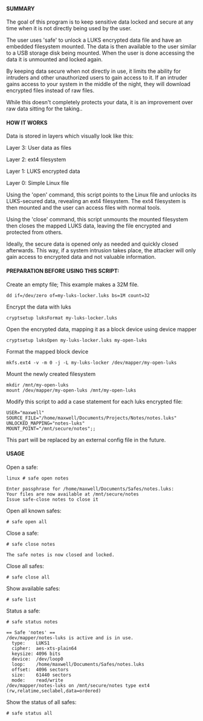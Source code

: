 #### SUMMARY

The goal of this program is to keep sensitive data locked and secure
at any time when it is not directly being used by the user.

The user uses 'safe' to unlock a LUKS encrypted data file and have
an embedded filesystem mounted.  The data is then available to the user
similar to a USB storage disk being mounted.  When the user is done 
accessing the data it is unmounted and locked again.

By keeping data secure when not directly in use, it limits the ability
for intruders and other unauthorized users to gain access to it. If an
intruder gains access to your system in the middle of the night, they
will download encrypted files instead of raw files.

While this doesn't completely protects your data, it is an improvement 
over raw data sitting for the taking..

#### HOW IT WORKS

Data is stored in layers which visually look like this:

Layer 3: User data as files

Layer 2: ext4 filesystem

Layer 1: LUKS encrypted data

Layer 0: Simple Linux file

Using the 'open' command, this script points to the Linux file and
unlocks its LUKS-secured data, revealing an ext4 filesystem.  The ext4
filesystem is then mounted and the user can access files with normal
tools.

Using the 'close' command, this script unmounts the mounted filesystem
then closes the mapped LUKS data, leaving the file encrypted and
protected from others.

Ideally, the secure data is opened only as needed and quickly closed
afterwards.  This way, if a system intrusion takes place, the attacker
will only gain access to encrypted data and not valuable information.

#### PREPARATION BEFORE USING THIS SCRIPT:

Create an empty file; This example makes a 32M file.
```
dd if=/dev/zero of=my-luks-locker.luks bs=1M count=32
```

Encrypt the data with luks
```
cryptsetup luksFormat my-luks-locker.luks
```

Open the encrypted data, mapping it as a block device using device mapper
```
cryptsetup luksOpen my-luks-locker.luks my-open-luks
```

Format the mapped block device
```
mkfs.ext4 -v -m 0 -j -L my-luks-locker /dev/mapper/my-open-luks
```

Mount the newly created filesystem
```
mkdir /mnt/my-open-luks
mount /dev/mapper/my-open-luks /mnt/my-open-luks
```

Modify this script to add a case statement for each luks encrypted
file:

```
USER="maxwell"
SOURCE_FILE="/home/maxwell/Documents/Projects/Notes/notes.luks"
UNLOCKED_MAPPING="notes-luks"
MOUNT_POINT="/mnt/secure/notes";;
```

This part will be replaced by an external config file in the future.

#### USAGE

Open a safe:
```
linux # safe open notes

Enter passphrase for /home/maxwell/Documents/Safes/notes.luks: 
Your files are now available at /mnt/secure/notes
Issue safe-close notes to close it

```

Open all known safes:
```
# safe open all
```

Close a safe:
```
# safe close notes

The safe notes is now closed and locked.
```

Close all safes:
```
# safe close all
```

Show available safes:
```
# safe list
```

Status a safe:
```
# safe status notes

== Safe 'notes' ==
/dev/mapper/notes-luks is active and is in use.
  type:    LUKS1
  cipher:  aes-xts-plain64
  keysize: 4096 bits
  device:  /dev/loop0
  loop:    /home/maxwell/Documents/Safes/notes.luks
  offset:  4096 sectors
  size:    61440 sectors
  mode:    read/write
/dev/mapper/notes-luks on /mnt/secure/notes type ext4 (rw,relatime,seclabel,data=ordered)

```

Show the status of all safes:
```
# safe status all
```

